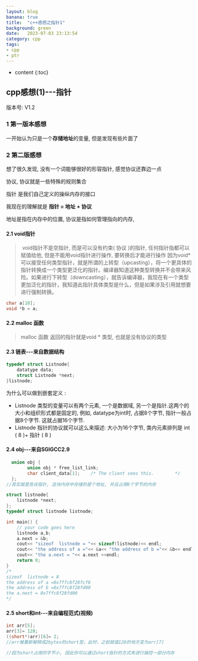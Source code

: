 ```yaml
---
layout: blog
banana: true
title:  "c++感想之指针1"
background: green
date:   2023-07-03 23:13:54
category: cpp
tags:
- cpp
- ptr
---
```


* content
{:toc}




## cpp感想(1)---指针

版本号: V1.2

### 1 第一版本感想

一开始认为只是一个**存储地址**的变量, 但是发现有些片面了

### 2 第二版感想

想了很久发现, 没有一个词能够很好的形容指针, 感觉协议还靠边一点

协议, 协议就是一些特殊的规则集合

指针 是我们自己定义的操纵内存的接口

我现在的理解就是 **指针 = 地址 + 协议**

地址是指在内存中的位置, 协议是指如何管理指向的内存, 

#### 2.1 void指针

>​	void指针不是空指针, 而是可以没有约束( 协议 )的指针, 任何指针指都可以赋值给他, 但是不能用void指针进行操作, 要转换后才能进行操作
>​	因为void*可以接受任何类型指针，就是所谓的上转型（upcasting），将一个更具体的指针转换成一个类型更泛化的指针。编译器知道这种类型转换并不会带来风险。如果进行下转型（downcasting），就告诉编译器，我现在有一个类型更加泛化的指针，我知道此指针具体类型是什么，但是如果涉及引用就想要进行强制转换。

```c
char a[10];
void *b = a;
```



#### 2.2 malloc 函数

> malloc 函数 返回的指针就是void * 类型, 也就是没有协议的类型

#### 2.3 链表---来自数据结构

```c++
typedef struct Listnode{
    datatype data;
    struct Listnode *next;
}listnode;
```

为什么可以做到嵌套定义 : 

- Listnode 类型的变量可以有两个元素, 一个是数据域, 另一个是指针.这两个的大小和组织形式都是固定的, 例如, datatype为int时, 占据8个字节, 指针一般占据8个字节. 这就占据16个字节. 
- Listnode 指针的协议就可以这么来描述: 大小为16个字节, 类内元素排列是 int ( 8 )+ 指针 ( 8 )



#### 2.4 obj---来自SGIGCC2.9

```c++
  union obj {
        union obj * free_list_link;
        char client_data[1];    /* The client sees this.        */
  };
//其实就是告诉指针, 这块内存中存储的是个地址, 并且占用8个字节的内存
```



```c++
struct listnode{
    listnode *next;
};
typedef struct listnode listnode;

int main() {
	// your code goes here
	listnode a,b;
	a.next = &b;
	cout<< "sizeof  listnode = "<< sizeof(listnode)<< endl;
	cout<< "the address of a ="<< &a<< "the address of b ="<< &b<< endl;
	cout<< "the a.next = "<< a.next <<endl;
	return 0;
}
/*
sizeof  listnode = 8
the address of a =0x7ffc8f28fcf8
the address of b =0x7ffc8f28fd00
the a.next = 0x7ffc8f28fd00
*/
```



#### 2.5 short和int---来自编程范式(视频)

```c++
int arr[5];
arr[3]= 128;
((short*)arr)[6]= 2;
//arr被重新解释成2bytes的short型，此时，之前赋值128的地方变为arr[7]

//因为short占用的字节小, 因此你可以通过short指针的方式来进行操控一部分内存
```


